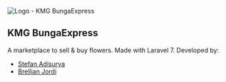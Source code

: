 ![Logo - KMG BungaExpress](https://user-images.githubusercontent.com/64721275/105814945-bfcd0a00-5fe4-11eb-8b90-ba783fd7865b.png)

## KMG BungaExpress

A marketplace to sell & buy flowers. Made with Laravel 7. Developed by:
- [Stefan Adisurya](https://github.com/stefanadisurya)
- [Brellian Jordi](https://github.com/jordi101ok)
